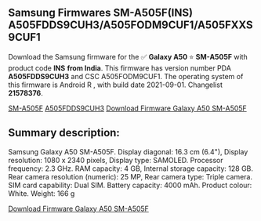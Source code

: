 <h2>Samsung Firmwares SM-A505F(INS) A505FDDS9CUH3/A505FODM9CUF1/A505FXXS9CUF1</h2>
Download the Samsung firmware for the ✅ <strong>Galaxy A50 </strong> ⭐ <strong>SM-A505F</strong> with product code <strong>INS</strong> <strong> from India</strong>. This firmware has version number PDA <strong>A505FDDS9CUH3</strong> and CSC A505FODM9CUF1. The operating system of this firmware is Android R , with build date 2021-09-01. Changelist <strong>21578376</strong>.


[SM-A505F](https://samfirm.shop/samsung/model/SM-A505F)
[A505FDDS9CUH3](https://samfirm.shop/samsung/pda/A505FDDS9CUH3)
[Download Firmware Galaxy A50 SM-A505F](https://samfirm.shop/samsung/firmware/451069)
<h2>Summary description:</h2>
<p>Samsung Galaxy A50 SM-A505F. Display diagonal: 16.3 cm (6.4"), Display resolution: 1080 x 2340 pixels, Display type: SAMOLED. Processor frequency: 2.3 GHz. RAM capacity: 4 GB, Internal storage capacity: 128 GB. Rear camera resolution (numeric): 25 MP, Rear camera type: Triple camera. SIM card capability: Dual SIM. Battery capacity: 4000 mAh. Product colour: White. Weight: 166 g</p>


[Download Firmware Galaxy A50 SM-A505F](https://samfirm.shop/samsung/firmware/451069)
